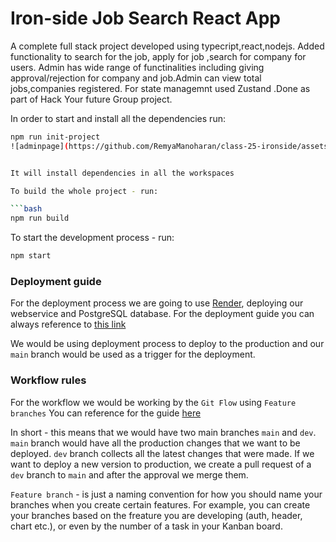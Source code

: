 # Iron-side Job Search React App
A complete full stack project developed using typecript,react,nodejs.
Added functionality to search for the job, apply for job ,search for company for users. Admin has 
wide range of functinalities including giving approval/rejection for company and job.Admin can view total jobs,companies registered.
For state managemnt used Zustand .Done as part of Hack Your future Group project.

In order to start and install all the dependencies run:

```bash
npm run init-project
![adminpage](https://github.com/RemyaManoharan/class-25-ironside/assets/114389785/60811d6f-ee30-434b-9227-2d699d5f0ee1)


It will install dependencies in all the workspaces

To build the whole project - run:

```bash
npm run build
```

To start the development process - run:

```bash
npm start
```

### Deployment guide

For the deployment process we are going to use [Render](https://render.com/), deploying our webservice and PostgreSQL database.
For the deployment guide you can always reference to [this link](https://github.com/HackYourFuture-CPH/deployment-guide/blob/main/render-deployment-docs/Deployment.md)

We would be using deployment process to deploy to the production and our `main` branch would be used as a trigger for the deployment.

### Workflow rules

For the workflow we would be working by the `Git Flow` using `Feature branches`
You can reference for the guide [here](https://www.atlassian.com/git/tutorials/comparing-workflows/gitflow-workflow)

In short - this means that we would have two main branches `main` and `dev`.
`main` branch would have all the production changes that we want to be deployed.
`dev` branch collects all the latest changes that were made.
If we want to deploy a new version to production, we create a pull request of a `dev` branch to `main` and after the approval we merge them.

`Feature branch` - is just a naming convention for how you should name your branches when you create certain features. For example, you can create your branches based on the freature you are developing (auth, header, chart etc.), or even by the number of a task in your Kanban board.
